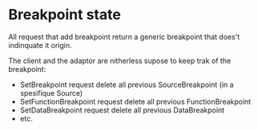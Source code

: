 # Breakpoint state

All request that add breakpoint return a generic breakpoint that does't indinquate it origin.

The client and the adaptor are nitherless supose to keep trak of the breakpoint:

- SetBreakpoint request delete all previous SourceBreakpoint (in a spesifique Source)
- SetFunctionBreakpoint request delete all previous FunctionBreakpoint
- SetDataBreakpoint request delete all previous DataBreakpoint
- etc.
